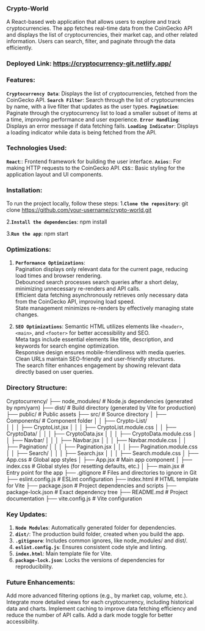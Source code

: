 ### Crypto-World
A React-based web application that allows users to explore and track cryptocurrencies. The app fetches real-time data from the CoinGecko API and displays the list of cryptocurrencies, their market cap, and other related information. Users can search, filter, and paginate through the data efficiently.

### Deployed Link: https://cryptocurrency-git.netlify.app/

### Features:
**`Cryptocurrency Data`**: Displays the list of cryptocurrencies, fetched from the CoinGecko API.
**`Search Filter`**: Search through the list of cryptocurrencies by name, with a live filter that updates as the user types.
**`Pagination`**: Paginate through the cryptocurrency list to load a smaller subset of items at a time, improving performance and user experience.
**`Error Handling`**: Displays an error message if data fetching fails.
**`Loading Indicator`**: Displays a loading indicator while data is being fetched from the API.

### Technologies Used:
**`React`**:: Frontend framework for building the user interface.
**`Axios`**:: For making HTTP requests to the CoinGecko API.
**`CSS`**:: Basic styling for the application layout and UI components.

### Installation:
To run the project locally, follow these steps:
1.**`Clone the repository`**:
git clone https://github.com/your-username/crypto-world.git

2.**`Install the dependencies`**:
npm install

3.**`Run the app`**:
npm start

### Optimizations:
1. **`Performance Optimizations`**:  
Pagination displays only relevant data for the current page, reducing load times and browser rendering.  
Debounced search processes search queries after a short delay, minimizing unnecessary re-renders and API calls.  
Efficient data fetching asynchronously retrieves only necessary data from the CoinGecko API, improving load speed.  
State management minimizes re-renders by effectively managing state changes.  

2. **`SEO Optimizations`**: 
Semantic HTML utilizes elements like `<header>`, `<main>`, and `<footer>` for better accessibility and SEO.  
Meta tags include essential elements like title, description, and keywords for search engine optimization.  
Responsive design ensures mobile-friendliness with media queries.  
Clean URLs maintain SEO-friendly and user-friendly structures.  
The search filter enhances engagement by showing relevant data directly based on user queries.


### Directory Structure:
Cryptocurrency/
├── node_modules/            # Node.js dependencies (generated by npm/yarn)
├── dist/                    # Build directory (generated by Vite for production)
├── public/                  # Public assets
├── src/                     # Source directory
│   ├── Components/          # Component folder
│   │   ├── Crypto-List/     
│   │   │   ├── CryptoList.jsx
│   │   │   ├── CryptoList.module.css
│   │   ├── CryptoData/
│   │   │   ├── CryptoData.jsx
│   │   │   ├── CryptoData.module.css
│   │   ├── Navbar/
│   │   │   ├── Navbar.jsx
│   │   │   ├── Navbar.module.css
│   │   ├── Pagination/
│   │   │   ├── Pagination.jsx
│   │   │   ├── Pagination.module.css
│   │   ├── Search/
│   │   │   ├── Search.jsx
│   │   │   ├── Search.module.css
│   ├── App.css              # Global app styles
│   ├── App.jsx              # Main app component
│   ├── index.css            # Global styles (for resetting defaults, etc.)
│   ├── main.jsx             # Entry point for the app
├── .gitignore               # Files and directories to ignore in Git
├── eslint.config.js         # ESLint configuration
├── index.html               # HTML template for Vite
├── package.json             # Project dependencies and scripts
├── package-lock.json        # Exact dependency tree
├── README.md                # Project documentation
├── vite.config.js           # Vite configuration


### Key Updates:
1. **`Node Modules`**: Automatically generated folder for dependencies.
2. **`dist/`**: The production build folder, created when you build the app.
3. **`.gitignore`**: Includes common ignores, like node_modules/ and dist/.
4. **`eslint.config.js`**: Ensures consistent code style and linting.
5. **`index.html`**: Main template file for Vite.
6. **`package-lock.json`**: Locks the versions of dependencies for reproducibility.

### Future Enhancements:
Add more advanced filtering options (e.g., by market cap, volume, etc.).
Integrate more detailed views for each cryptocurrency, including historical data and charts.
Implement caching to improve data fetching efficiency and reduce the number of API calls.
Add a dark mode toggle for better accessibility.

